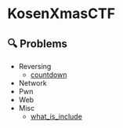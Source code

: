# KosenXmasCTF
## 🔍 Problems
- Reversing
  - [countdown](https://github.com/KosenXmasCTF/countdown)
- Network
- Pwn
- Web
- Misc
  - [what_is_include](https://github.com/KosenXmasCTF/what_is_include)
